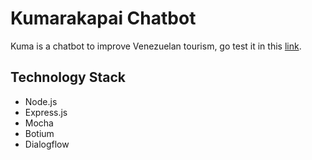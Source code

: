# Kumarakapai Chatbot

Kuma is a chatbot to improve Venezuelan tourism, go test it in this [link](https://pip.pypa.io/en/stable/).

## Technology Stack

* Node.js
* Express.js
* Mocha
* Botium
* Dialogflow

